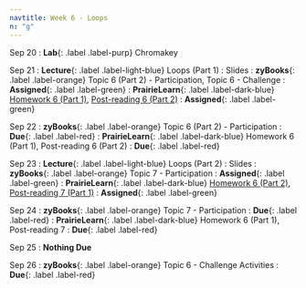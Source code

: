 ```yaml
---
navtitle: Week 6 - Loops
n: "g"
---
```


Sep 20
: **Lab**{: .label .label-purp} [](#) Chromakey 

Sep 21
: **Lecture**{: .label .label-light-blue} Loops (Part 1)
	: Slides
: **zyBooks**{: .label .label-orange} Topic 6 (Part 2) - Participation, Topic 6 - Challenge
    : **Assigned**{: .label .label-green}
: **PrairieLearn**{: .label .label-dark-blue} [Homework 6 (Part 1)](https://www.prairielearn.org/pl/course_instance/128740/assessment/2312037), [Post-reading 6 (Part 2)](#)
    : **Assigned**{: .label .label-green}


Sep 22
: **zyBooks**{: .label .label-orange} Topic 6 (Part 2) - Participation
    : **Due**{: .label .label-red}
: **PrairieLearn**{: .label .label-dark-blue} Homework 6 (Part 1), Post-reading 6 (Part 2)
    : **Due**{: .label .label-red}


Sep 23
: **Lecture**{: .label .label-light-blue} Loops (Part 2)
	: Slides
: **zyBooks**{: .label .label-orange} Topic 7 - Participation
    : **Assigned**{: .label .label-green}
: **PrairieLearn**{: .label .label-dark-blue} [Homework 6 (Part 2)](https://www.prairielearn.org/pl/course_instance/128740/assessment/2312038), [Post-reading 7 (Part 1)](#)
    : **Assigned**{: .label .label-green}

Sep 24
: **zyBooks**{: .label .label-orange} Topic 7 - Participation
    : **Due**{: .label .label-red}
: **PrairieLearn**{: .label .label-dark-blue} Homework 6 (Part 1), Post-reading 7
    : **Due**{: .label .label-red}

Sep 25
: **Nothing Due**

Sep 26
: **zyBooks**{: .label .label-orange} Topic 6 - Challenge Activities
    : **Due**{: .label .label-red}

